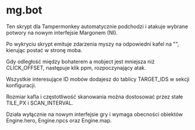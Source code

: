 # mg.bot
Ten skrypt dla Tampermonkey automatycznie podchodzi i atakuje wybrane potwory na nowym interfejsie Margonem (NI).

Po wykryciu skrypt emituje zdarzenia myszy na odpowiedni kafel na "<canvas id="GAME_CANVAS">", kierując postać w stronę moba.

Gdy odległość między bohaterem a mobject jest mniejsza niż CLICK_OFFSET, następuje klik ppm, rozpoczynający atak.

Wszystkie interesujące ID mobów dodajesz do tablicy TARGET_IDS w sekcji konfiguracji.

Rozmiar kafla i częstotliwość skanowania można dostosować przez stałe TILE_PX i SCAN_INTERVAL.

Działa wyłącznie na nowym interfejsie gry i wymaga obecności obiektów Engine.hero, Engine.npcs oraz Engine.map.
